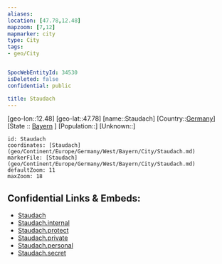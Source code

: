 ```yaml
---
aliases: 
location: [47.78,12.48]
mapzoom: [7,12] 
mapmarker: city 
type: City
tags:
- geo/City


SpocWebEntityId: 34530
isDeleted: false
confidential: public

title: Staudach
---
```

[geo-lon::12.48]
[geo-lat::47.78]
[name::Staudach]
[Country::[Germany](geo/Continent/Europe/Germany.md)]
[State :: [Bayern](geo/Continent/Europe/Germany/West/Bayern.md) ]
[Population::]
[Unknown::]


```leaflet
id: Staudach
coordinates: [Staudach](geo/Continent/Europe/Germany/West/Bayern/City/Staudach.md)
markerFile: [Staudach](geo/Continent/Europe/Germany/West/Bayern/City/Staudach.md)
defaultZoom: 11 
maxZoom: 18
```


## Confidential Links & Embeds: 
- [Staudach](../../../../../../../../_public/geo/Continent/Europe/Germany/West/Bayern/City/Staudach.md) 
- [Staudach.internal](../../../../../../../../_internal/geo/Continent/Europe/Germany/West/Bayern/City/Staudach.internal.md) 
- [Staudach.protect](../../../../../../../../_protect/geo/Continent/Europe/Germany/West/Bayern/City/Staudach.protect.md) 
- [Staudach.private](../../../../../../../../_private/geo/Continent/Europe/Germany/West/Bayern/City/Staudach.private.md) 
- [Staudach.personal](../../../../../../../../_personal/geo/Continent/Europe/Germany/West/Bayern/City/Staudach.personal.md) 
- [Staudach.secret](../../../../../../../../_secret/geo/Continent/Europe/Germany/West/Bayern/City/Staudach.secret.md) 
